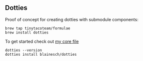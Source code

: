 ## Dotties

Proof of concept for creating dotties with submodule components:

~~~
brew tap tinytacoteam/formulae
brew install dotties
~~~

To get started check out [my core file](https://github.com/blainesch/dotties)

~~~
dotties --version
dotties install blainesch/dotties
~~~
